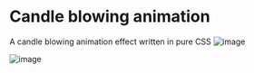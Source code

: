 # Candle blowing animation
A candle blowing animation effect written in pure CSS
![image](https://user-images.githubusercontent.com/107022820/173590466-5c09349e-f074-46ec-8d33-3387131c5cc3.png)



![image](https://user-images.githubusercontent.com/107022820/173590535-6b43dc9d-fee6-414f-8766-936aad288fc5.png)
